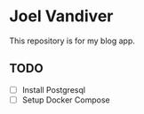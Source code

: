 # Joel Vandiver

This repository is for my blog app.

## TODO

- [ ] Install Postgresql
- [ ] Setup Docker Compose